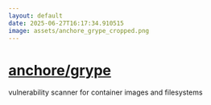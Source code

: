```yaml
---
layout: default
date: 2025-06-27T16:17:34.910515
image: assets/anchore_grype_cropped.png
---
```


# [anchore/grype](https://github.com/anchore/grype)

vulnerability scanner for container images and filesystems
